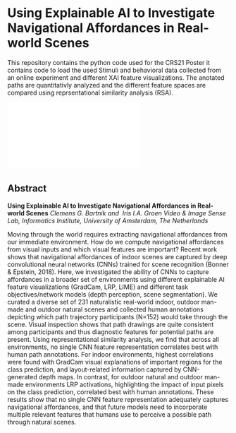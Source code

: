 # Using Explainable AI to Investigate Navigational Affordances in Real-world Scenes

This repository contains the python code used for the CRS21 Poster it contains code to load the used Stimuli and behavioral data collected from an online experiment and different XAI feature visualizations. The anotated paths are quantitativly analyzed and the different feature spaces are compared using reprsentational similarity analysis (RSA). 

![Poster](/Using_Explainable_AI_to_Investigate_Navigational_Affordances_in_Real_world_Scenes.pdf)

## Abstract

**Using Explainable AI to Investigate Navigational Affordances in Real-world Scenes**
*Clemens G. Bartnik and  Iris I.A. Groen*
*Video & Image Sense Lab, Informatics Institute, University of Amsterdam, The Netherlands*

Moving through the world requires extracting navigational affordances from our immediate environment. How do we compute navigational affordances from visual inputs and which visual features are important? Recent work shows that navigational affordances of indoor scenes are captured by deep convolutional neural networks (CNNs) trained for scene recognition (Bonner & Epstein, 2018). Here, we investigated the ability of CNNs to capture affordances in a broader set of environments using different explainable AI feature visualizations (GradCam, LRP, LIME) and different task objectives/network models (depth perception, scene segmentation). We curated a diverse set of 231 naturalistic real-world indoor, outdoor man-made and outdoor natural scenes and collected human annotations depicting which path trajectory participants (N=152) would take through the scene. Visual inspection shows that path drawings are quite consistent among participants and thus diagnostic features for potential paths are present. Using representational similarity analysis, we find that across all environments, no single CNN feature representation correlates best with human path annotations. For indoor environments, highest correlations were found with GradCam visual explanations of important regions for the class prediction, and layout-related information captured by CNN-generated depth maps. In contrast, for outdoor natural and outdoor man-made environments LRP activations, highlighting the impact of input pixels on the class prediction, correlated best with human annotations. These results show that no single CNN feature representation adequately captures navigational affordances, and that future models need to incorporate multiple relevant features that humans use to perceive a possible path through natural scenes.


